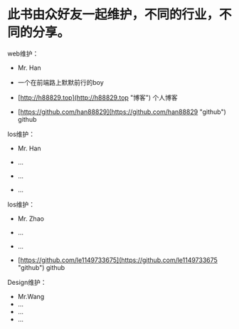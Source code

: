 # 

# 此书由众好友一起维护，不同的行业，不同的分享。

web维护：

* Mr. Han

* 一个在前端路上默默前行的boy

* [http://h88829.top](http://h88829.top "博客")  个人博客

* [https://github.com/han88829](https://github.com/han88829 "github")  github

Ios维护：

* Mr. Han

* ...

* ...

* ...

Ios维护：

* Mr. Zhao

* ...

* ...

* [https://github.com/le1149733675](https://github.com/le1149733675 "github")   github

Design维护：

* Mr.Wang
* ...
* ...
* ...



